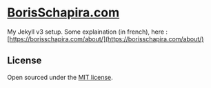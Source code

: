 # [BorisSchapira.com](https://borisschapira.com)

My Jekyll v3 setup. Some explaination (in french), here : [https://borisschapira.com/about/](https://borisschapira.com/about/)

## License

Open sourced under the [MIT license](LICENSE.md).
